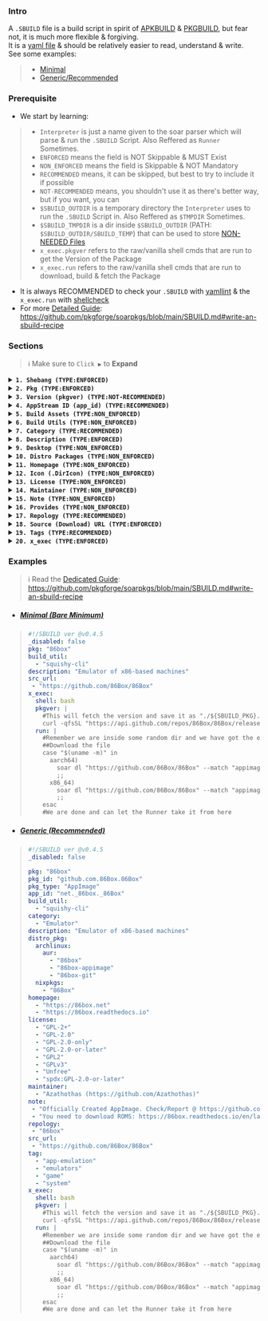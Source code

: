 ### Intro
A `.SBUILD` file is a build script in spirit of [APKBUILD](https://wiki.alpinelinux.org/wiki/APKBUILD_Reference) & [PKGBUILD](https://wiki.archlinux.org/title/PKGBUILD), but fear not, it is much more flexible & forgiving.<br>
It is a [yaml file](https://web.archive.org/web/2/https://spacelift.io/blog/yaml) & should be relatively easier to read, understand & write.<br>
See some examples: 
> - [Minimal](https://github.com/pkgforge/soarpkgs/blob/main/SBUILD_SPEC.md#minimal-bare-minimum)
> - [Generic/Recommended](https://github.com/pkgforge/soarpkgs/blob/main/SBUILD_SPEC.md#generic-recommended)

### Prerequisite
- We start by learning:
> - `Interpreter` is just a name given to the soar parser which will parse & run the `.SBUILD` Script. Also Reffered as `Runner` Sometimes.
> - `ENFORCED` means the field is NOT Skippable & MUST Exist
> - `NON_ENFORCED` means the field is Skippable & NOT Mandatory
> - `RECOMMENDED` means, it can be skipped, but best to try to include it if possible
> - `NOT-RECOMMENDED` means, you shouldn't use it as there's better way, but if you want, you can
> - `$SBUILD_OUTDIR` is a temporary directory the `Interpreter` uses to run the `.SBUILD` Script in. Also Reffered as `$TMPDIR` Sometimes.
> - `$SBUILD_TMPDIR` is a dir inside `$SBUILD_OUTDIR` (PATH: `$SBUILD_OUTDIR/SBUILD_TEMP`) that can be used to store [NON-NEEDED Files](https://github.com/pkgforge/soarpkgs/blob/main/SBUILD.md#needed-files)
> - `x_exec.pkgver` refers to the raw/vanilla shell cmds that are run to get the Version of the Package
> - `x_exec.run` refers to the raw/vanilla shell cmds that are run to download, build & fetch the Package
- It is always RECOMMENDED to check your `.SBUILD` with [yamllint](https://www.yamllint.com/) & the `x_exec.run` with [shellcheck](https://www.shellcheck.net/)
- For more [Detailed Guide](https://github.com/pkgforge/soarpkgs/blob/main/SBUILD.md#write-an-sbuild-recipe): https://github.com/pkgforge/soarpkgs/blob/main/SBUILD.md#write-an-sbuild-recipe

### Sections
> ℹ️ Make sure to `Click ▶` to **Expand**
<!--  -->
<details id="shebang"><summary><b><code>1. Shebang (TYPE:ENFORCED)</code></a></b></summary>
  
  - It starts with `#!/SBUILD ver @${VERSION}` `(TYPE:RECOMMENDED)`
  - It is followed by `_disabled: boolean`, which can either be `true` or `false` which will disable or enable the entire script respectively. `(TYPE:ENFORCED)`
  ```yaml
  #!/SBUILD ver @v0.4.5 #Tells the Interpreter the version
  _disabled: false #Tells the Interpreter to run it
  ```
</details>
<!--  -->
<details id="pkg"><summary><b><code>2. Pkg (TYPE:ENFORCED)</code></a></b></summary>

  ```yaml
  #Example ONLY
  pkg: "Real Name, It will be Installed & Integrated based on this Value"
  pkg_id: "Unique Identifier, Based on src_url, used for identifying this .pkg"
  pkg_type: "Pkg Format, if empty or nonexistent, Interpreter reads Magic Bytes to determine format"
  ```
  - `pkg` is Canonical name of the Package. It will be installed as this regardless of the actual filename. Desktop entry will also show this name `(TYPE:ENFORCED)`
  - `pkg_id` is like an `ID`, It is `Unique` & `NOT SHARED` with any other `pkg_id` from other packages
  > - `pkg_id` is to make it seamless to add multiple binaries from multiple sources for the same pkg
  > - `pkg_id` is just `src_url` without `http|https` schema along with some extra params
  > > - Example: `src_url = "https://github.com/AppImager/example-appimage"` --> `github.com.AppImager.example-appimage`
  > > - Notice how, all special chars like `/` --> `.` and `http://|https://` was removed
  > > Another example, where the repo has multiple appimages:
  > > > - `latest` --> `github.com.AppImager.example-appimage.latest`
  > > > - `stable` --> `github.com.AppImager.example-appimage.stable`
  > > > - `nightly` --> `github.com.AppImager.example-appimage.nightly`
  > > > - `alpha` --> `github.com.AppImager.example-appimage.alpha`
  > > - It's just `$tag` or some other identifier added at last
  > > - If you don't specify a `pkg_id`, the first entry of `src_url` is auto converted & added as `pkg_id`
  > - `pkg_type` is the Package Format, it can be one of the following (`lowercase`) `(TYPE:RECOMMENDED)` :
  > > - [`AppImage`](https://github.com/Azathothas/Toolpacks-Extras/blob/main/Docs/APPIMAGES.md) denotes it is an [AppImage](https://appimage.org/) `pkg_type: "appimage"`
  > > - [`AppBundle`](https://github.com/Azathothas/Toolpacks-Extras/blob/main/Docs/APPBUNDLES.md) denotes it is an [AppBundle](https://github.com/xplshn/pelf/) `pkg_type: "appbundle"`
  > > - [`archive`](https://github.com/ouch-org/ouch?tab=readme-ov-file#supported-formats) denotes it is an archive (`SELF-EXTRACTABLE`) format: `.7z` `.bz` `.bz2` `.gz` `.lz4` `.lzma` `.rar` `.sz` `.tar` `.xz` `.zst` or a mix-mash of these. This includes formats like [alpix](https://github.com/QaidVoid/alpix), [staticx](https://github.com/JonathonReinhart/staticx) etc. `pkg_type: "archive"`
  > > - [`dynamic`]() denotes it is a Dynamic Binary `pkg_type: "dynamic"`
  > > - [`FlatImage`](https://github.com/Azathothas/Toolpacks-Extras/blob/main/Docs/FLATIMAGES.md) denotes it is a [FlatImage](https://github.com/ruanformigoni/flatimage) `pkg_type: "flatimage"`
  > > - [`GameImage`](https://github.com/Azathothas/Toolpacks-Extras/blob/main/Docs/GAMEIMAGES.md) denotes it is a [GameImage](https://github.com/ruanformigoni/gameimage) `pkg_type: "gameimage"`
  > > - [`NixAppImage`](https://github.com/Azathothas/Toolpacks-Extras/blob/main/Docs/NIXAPPIMAGES.md) denotes it is a [NixAppImage](https://github.com/ralismark/nix-appimage) `pkg_type: "nixappimage"`
  > > - [`RunImage`](https://github.com/Azathothas/Toolpacks-Extras/blob/main/Docs/RUNIMAGES.md) denotes it is a [RunImage](https://github.com/VHSgunzo/runimage) `pkg_type: "runimage"`
  > > - [`static`](https://en.wikipedia.org/wiki/Static_build) denotes it is a Static Binary `pkg_type: "static"`
  > - `Note:` Interpreter will read the magic bytes to determine correct format in case this field is empty.
</details>
<!--  -->
<details id="version"><summary><b><code>3. Version (pkgver) (TYPE:NOT-RECOMMENDED)</code></a></b></summary>
 
  ```yaml
  #Example ONLY
  pkgver: "Exact Version, AlphaNumeric or Release Tag"
  ``` 
  - Exact Version of `$pkg` `(TYPE:NOT-RECOMMENDED)`
  - This is `NOT-RECOMMENDED` unless you want to enforce a fixed version & plan to update it manually
  - `x_exec.pkgver` exists, which takes care of determining latest versions automatically.
  - If you use both `.pkgver` & `x_exec.pkgver`, `x_exec.pkgver` WILL BE IGNORED, and `.pkgver` will always be used
</details> 
<!--  -->
<details id="appid"><summary><b><code>4. AppStream ID (app_id) (TYPE:RECOMMENDED)</code></a></b></summary>
 
  ```yaml
  #Example ONLY
  app_id: "Appstream App Id, flatpak's scheme preferred, otherwise can be empty"
  ```
  - `app_id` is [AppStream App Id](https://www.freedesktop.org/software/appstream/docs/chap-Metadata.html#tag-id-generic). `(TYPE:RECOMMENDED)`
  > - You can find the `app_id` by searching it on [Flathub](https://flathub.org/)
  > > ![image](https://github.com/user-attachments/assets/877263b5-8cbd-4a76-bcb6-1df738643fa2)
  > - You can also find it in Appstream `Appdata.xml` or `Metainfo.xml` files
  > > ![image](https://github.com/user-attachments/assets/0f4d2c3e-95a9-4ad0-b57d-05bbca6f3748)
  > - Sometimes, this id can also be found in `.Desktop` file.
  > - If you can't ind the `app_id` at all, Just DO NOT USE IT or JUST LEAVE EMPTY
  - `app_id` is USED FOR `DESKTOP INTEGRATION`
  - This is NOT TO BE CONFUSED with `pkg_id`, `pkg_id` is to identify the pkg, it is NOT FOR DESKTOP Integration
</details>
<!--  -->
<details id="build_asset"><summary><b><code>5. Build Assets (TYPE:NON_ENFORCED)</code></a></b></summary>

  ```yaml
  #Example ONLY
  #All of the files will be downloaded & added to "${SBUILD_OUTDIR/SBUILD_TEMP}" (Also Known as $SBUILD_TMPDIR prior to running the x_exec part
  build_asset:
    - url: "https://example.com/fileA.tar" #Downloaded
      out: "example_01.tar" #Saved as $SBUILD_OUTDIR/SBUILD_TEMP/example_01.tar
    - url: "https://example.com/abc.gif" #Downloaded
      out: "xyz.gif" #Saved as $SBUILD_OUTDIR/SBUILD_TEMP/xyz.gif
  ```
  - This is Optional & can be left empty or removed completely `(TYPE:NON_ENFORCED)`
  - This can be used to pull in Static Assets needed for `x_exec.run` part.
  - Accessible using `${SBUILD_TMPDIR}/$FILE` OR `$SBUILD_OUTDIR/SBUILD_TEMP/$FILE` [`ENV VARS`]().
  - The benefit of using this over doing it manually in `x_exec.run` is that it's parallelized & pre-downloaded
  - Can have single or multiple entries
</details>
<!--  -->
<details id="build_util"><summary><b><code>6. Build Utils (TYPE:NON_ENFORCED)</code></a></b></summary>

  ```yaml
  #Example ONLY
  #WARNING: DO NOT USE THIS TO INSTALL STUFF LIKE GIT as that is known not to work as static binary
  #This should only be used for static bins, (use build_dep instead CURRENTLY NOT IMPLEMENTED)
  #soar will add these using soar dl temporarily in cache prior to running the x_exec part
  #if these are already installed/cached by soar, soar will skip them (Unless Upgrade is found)
  build_util:
    - "curl" #for web stuff
    - "ouch" #to extract archives easily without remembering flags
    - "squishy-cli" #to extract appimages/squashfs archives for Desktop, icon Files etc
  ```
  - This is Optional & can be left empty or removed completely `(TYPE:NON_ENFORCED)`
  - This can be used to pull in Static Binaries if some extra tools are being used
  - Use this only if your distro doesn't provide it or you need the latest version of a tool
  - Can have single or multiple entries
</details>
<!--  -->
<details id="category"><summary><b><code>7. Category (TYPE:RECOMMENDED)</code></a></b></summary>

  - This is Optional & can be left empty or removed completely `(TYPE:RECOMMENDED)`
  - If it is left empty or doesn't exist, It is set to `Utility` by default.
  - If it is used, it MUST be one of the Registered Categories as per the FreeDesktop Spec
  > - [Main Categories](https://specifications.freedesktop.org/menu-spec/latest/category-registry.html)
  > - [Additional Categories](https://specifications.freedesktop.org/menu-spec/latest/additional-category-registry.html)
  - It can contain multiple entries
  > ```yaml
  > #Example ONLY
  > category:
  >   - "Core"
  >   - "Utility"
  > ```
</details>
<!--  -->
<details id="description"><summary><b><code>8. Description (TYPE:ENFORCED)</code></a></b></summary>
 
  ```yaml
  #Example ONLY
  description: "A short summary about the pkg"
  ``` 
  - Short Summarized Description about the `$pkg` `(TYPE:ENFORCED)`
  - [repology-fetcher](https://github.com/pkgforge/soarpkgs/blob/main/scripts/repology_fetcher.sh) will Autogenerate Multiple Description from [Repology](https://repology.org/projects/), Pick the Best one.
  - [search.nixos.org](https://search.nixos.org/packages) also has Saner Descriptions
  - Otherwise Use abridged version from the `$pkg`'s Homepage etc
</details> 
<!--  -->
<details id="desktop"><summary><b><code>9. Desktop (TYPE:NON_ENFORCED)</code></a></b></summary>

  ```yaml
  #Example ONLY
  desktop: "#A Direct RAW URL to download a .desktop file"
  ```
  - This is Optional & can be left empty or removed completely `(TYPE:NON_ENFORCED)`
  - Only One entry is supported
  - This is applicable only if `$pkg_type` is a portable format like `AppImage`, `FlatImage` etc
  - This will be downloaded & saved as `$pkg.desktop` inside `$TMPDIR`
  - This MAY BE OVERWRITTEN, if `x_exec.run` does something to the file, otherwise is used as the default `.Desktop` file
</details>
<!--  -->
<details id="distro_pkg"><summary><b><code>10. Distro Packages (TYPE:NON_ENFORCED)</code></a></b></summary>
 
  - This is Optional & can be left empty or removed completely `(TYPE:NON_ENFORCED)`
  - Use [repology/projects/$pkg](https://repology.org/projects/) to quickly fetch this Information, Or You can [Automate It](https://github.com/pkgforge/soarpkgs/blob/main/SBUILD.md#write-an-sbuild-recipe)
  ```yaml
  #Example ONLY
  distro_pkg:
   #Not ALL fileds are necessary, they can be left empty or deleted
    #suggests alpine has it
    alpine:
      - "mypkg"
    #suggests archlinux has it
    archlinux:
      #suggests aur has it
      aur:
        - "mypkg-bin"
        - "mypkg-git"
      extra:
      #suggest extra has it
        - "mypkg"
    #suggests debian has it    
    debian:
      - "mypkg"
    #suggests nixpkg has it
    nixpkgs:
      - "#mypkg"
  ``` 
</details> 
<!--  -->
<details id="homepage"><summary><b><code>11. Homepage (TYPE:NON_ENFORCED)</code></a></b></summary>

  ```yaml
  #Example ONLY
  homepage:
    - "https://mypkg.net"
    - "https://mypkg.readthedocs.io"
  ```
  - This is Optional & can be left empty or removed completely `(TYPE:NON_ENFORCED)`
  - This contains the urls to homepage, project page & source code (Git/SVN/etc)
  - This should `NOT BE CONFUSED` with `src_url` which <ins>contains urls</ins> to the page that contains the `download_link`
  - Can have single or multiple entries
  - Use [repology/projects/$pkg/information](https://repology.org/projects/) to quickly fetch this Information
</details>
<!--  -->
<details id="icon"><summary><b><code>12. Icon (.DirIcon) (TYPE:NON_ENFORCED)</code></a></b></summary>

  ```yaml
  icon: "#A Direct RAW URL to download a icon/logo file"
  ```
  - This is Optional & can be left empty or removed completely `(TYPE:NON_ENFORCED)`
  - Only One entry is supported
  - If `$pkg_type` is a NON portable format, then this is used only for `soar query/info`
  - If `$pkg_type` is a portable format like `AppImage`, `FlatImage` , then it is downloaded & saved as `.DirIcon` as `${SBUILD_OUTDIR}/.DirIcon`
  - This MAY BE OVERWRITTEN, if `x_exec.run` does something to the file, otherwise is used as the default `.DirIcon` & `${SBUILD_OUTDIR}/${SBUILD_PKG}.png` file
  - If the `icon` file is NOT a `png` File, it MUST BE RENAMED to correct `$pkg.format` in the `x_exec.run` step.
</details>
<!--  -->
<details id="license"><summary><b><code>13. License (TYPE:NON_ENFORCED)</code></a></b></summary>

  ```yaml
  #Example ONLY
  license:
    - "GPL-2+"
    - "GPL-2.0"
    - "GPL-2.0-only"
    - "GPL-2.0-or-later"
    - "GPL2"
    - "GPLv3"
    - "Unfree"
    - "spdx:GPL-2.0-or-later"
  ```
  - This is Optional & can be left empty or removed completely `(TYPE:NON_ENFORCED)`
  - Can have single or multiple entries
  - Use [repology/projects/$pkg/information](https://repology.org/projects/) to quickly fetch this Information
</details>
<!--  -->
<details id="maintainer"><summary><b><code>14. Maintainer (TYPE:NON_ENFORCED)</code></a></b></summary>

  ```yaml
  #Example ONLY
  maintainer:
    - "Azathothas (https://github.com/Azathothas)"
    - "QaidVoid (Qaid@Qaidvoid.dev)"
  ```
  - This is Optional & can be left empty or removed completely `(TYPE:NON_ENFORCED)`
  - This shows the author/maintainer of the `$pkg.SBUILD` script
  - A single pkg can have multiple maintainers & contact details or websites can be embedded inside `()`
  - Can have single or multiple entries 
  - You will usually add yourself to this field
</details>
<!--  -->
<details id="note"><summary><b><code>15. Note (TYPE:NON_ENFORCED)</code></a></b></summary>

  ```yaml
  #Example ONLY
  note:
    - "Some note"
    - "Some other note"
  ```
  - This is Optional & can be left empty or removed completely `(TYPE:NON_ENFORCED)`
  - This contains extra information about the `$pkg` such as setup information or errors & quirk.
  - Can have single or multiple entries 
</details>
<!--  -->
<details id="provides"><summary><b><code>16. Provides (TYPE:NON_ENFORCED)</code></a></b></summary>

  ```yaml
  #Example ONLY
  # $pkg itself will always be a default value, so not needed if contains only 1 program and that 1 program is $pkg itself
  provides:
    - "prog-a"
    - "prog-b"
  ```
  - This is Optional & can be left empty or removed completely `(TYPE:NON_ENFORCED)`
  - This lists all programs that are fetched/built during the `x_exec.run` part.
  - If this field is empty or doesn't exist, the interpreter will use `$pkg` as the only value of `provides` by default.
  - If this field exists, soar will treat it as a `$pkg` family containing all programs from `provides`
  - `soar install $pkg` by default will install all programs from `provides`. This is same as `$pkg` when `provides` is empty/nonexistent.
  - `soar install $pkg/$prog` will only install `$prog` from the `$pkg`'s `.SBUILD`
  - Can have single or multiple entries
</details>
<!--  -->
<details id="repology"><summary><b><code>17. Repology (TYPE:RECOMMENDED)</code></a></b></summary>

  ```yaml
  #Example ONLY
  repology:
    - "mypkg"
    - "mypkg-bin"
  ```
  - This is Optional & can be left empty or removed completely `(TYPE:RECOMMENDED)`
  - This contains the package name that [repology](https://repology.org/projects/) uses.
  - Can have single or multiple entries
</details>
<!--  -->
<details id="src_url"><summary><b><code>18. Source (Download) URL (TYPE:ENFORCED)</code></a></b></summary>

  ```yaml
  #Example ONLY
  src_url:
    - "https://gitlab.com/mypkg"
    - "https://github.com/mypkg"
  ```
  - This MUST contain at least `1` URL `(TYPE:ENFORCED)`
  - This contains the url to the `download/source` page which contains the download link for the `pkg`
  - This should `NOT BE CONFUSED` with `homepage`
  - Can have only single or multiple entries
</details>
<!--  -->
<details id="tag"><summary><b><code>19. Tags (TYPE:RECOMMENDED)</code></a></b></summary>

  ```yaml
  #Example ONLY
  tag:
    - "app-emulation"
    - "emulators"
    - "game"
    - "system
  ```
  - This is Optional & can be left empty or removed completely `(TYPE:RECOMMENDED)`
  - This contains tags for better `soar search` as the existing `Category` is quite Limited & Strict
  - Can have single or multiple entries
</details>
<!--  -->
<details id="x_exec"><summary><b><code>20. x_exec (TYPE:ENFORCED)</code></a></b></summary>

  ```yaml
  #Example ONLY
  x_exec:
    shell: bash #Invokes /usr/bin/env ${SHELL}, bash in this case
    pkgver: |
      ${RAW SHELL CMDS TO FETCH VERSION}
    run: |
     ${RAW SHELL CMDS TO BUILD|DOWNLOAD|FETCH PACKAGE}
  ```  
  - This is the Core part, & what actually does all the work. `(TYPE:ENFORCED)`
  - `shell` set's the real interpreter using `/usr/bin/env ${SHELL}`, this can be any shell: `sh` `bash` `fish` `nu` `oils` `zsh`
  - `pkgver` block's shell script must not have errors, and must produce (echo|output) only the version
  > - This will save the version in `${SBUILD_OUTDIR}/${SBUILD_PKG}.version` & also export as ENV VAR `${PKG_VER}`
  > - You can reuse or overwrite it in `run` part so be careful
  > - You can just do `echo 1.1.1` if you want to hardcode a particular version, though for that `.pkgver` exist
  - `run` block's shell script MUST not have errors, use [Shellcheck](https://www.shellcheck.net/) to check for it.
  - [`Runner`](https://github.com/pkgforge/soarpkgs/blob/main/scripts/sbuild_runner.sh) will run the [`Linter|Validator`](https://github.com/pkgforge/soarpkgs/blob/main/scripts/sbuild_linter.sh), if & only if the `.SBUILD` is validated, it will proceed further.
  - [`Runner`](https://github.com/pkgforge/soarpkgs/blob/main/scripts/sbuild_runner.sh) will run the shell session with [a list of ENV_VARS](https://github.com/pkgforge/soarpkgs/blob/main/SBUILD.md#env-vars-x_execrun) pre set & configured. [More Details](https://github.com/pkgforge/soarpkgs/blob/main/SBUILD.md#env-vars-x_execrun): https://github.com/pkgforge/soarpkgs/blob/main/SBUILD.md#env-vars-x_execrun
  - [`Runner`](https://github.com/pkgforge/soarpkgs/blob/main/scripts/sbuild_runner.sh) will setup a `$TMPDIR` & set it as Current Working Dir `${SBUILD_OUTDIR}`
  - The Shell CMDs here can be anything but MUST, at end, produce these [`NEEDED FILES`](https://github.com/pkgforge/soarpkgs/blob/main/SBUILD.md#needed-files):
  > - `${SBUILD_OUTDIR}/${SBUILD_PKG}` file (`>100KB`), this is the main Pkg we are trying to Install
  > - `${SBUILD_OUTDIR}/${SBUILD_PKG}.desktop` file (`>3B`) if `${PKG_TYPE}` is a Portable Format like AppImage, Otherwise Skipped [Not Needed, if used `desktop`]
  > - `${SBUILD_OUTDIR}/.DirIcon` file (`>1KB`) if `${PKG_TYPE}` is a Portable Format like AppImage, Otherwise Skipped [Not Needed, if used `icon`, but may need to rename it to correct `$pkg.format`]
  > - `${SBUILD_OUTDIR}/${SBUILD_PKG}.png` file (`>1KB`) if `${PKG_TYPE}` is a Portable Format like AppImage & `.DirIcon` doesn't exist
  > - `${SBUILD_OUTDIR}/${SBUILD_PKG}.svg` file (`>1KB`) if `${PKG_TYPE}` is a Portable Format like AppImage & both `.DirIcon` & `${SBUILD_OUTDIR}/${SBUILD_PKG}.png` don't exist
  > - `${SBUILD_OUTDIR}/${SBUILD_PKG}.version` file (`>3B`) containing the `$version` information, Otherwise Auto Determined using `Date|BSUM`
  - At END, `soar` will copy all the needed files from this `${SBUILD_OUTDIR}` to relevant dirs & cleanup (Unless used `--no-clean`)
  - At END, `soar` will also save the entire build log in "${SOAR_ROOT}/packages/${PKG}/${PKG_NAME}.log"
</details>
<!--  -->

### Examples
> ℹ️ Read the [Dedicated Guide](https://github.com/pkgforge/soarpkgs/blob/main/SBUILD.md#write-an-sbuild-recipe): https://github.com/pkgforge/soarpkgs/blob/main/SBUILD.md#write-an-sbuild-recipe
- ##### [Minimal (Bare Minimum)](https://github.com/pkgforge/soarpkgs/blob/main/templates/minimal.SBUILD.yaml)
> ```yaml
> #!/SBUILD ver @v0.4.5
> _disabled: false
> pkg: "86box"
> build_util:
>   - "squishy-cli"
> description: "Emulator of x86-based machines"
> src_url:
>  - "https://github.com/86Box/86Box"
> x_exec:
>   shell: bash
>   pkgver: |
>     #This will fetch the version and save it as "./${SBUILD_PKG}.version" and env ${PKG_VER}
>     curl -qfsSL "https://api.github.com/repos/86Box/86Box/releases/latest" | jq -r '.tag_name'
>   run: |
>     #Remember we are inside some random dir and we have got the env vars injected ($SBUILD_PKG etc)
>     ##Download the file
>     case "$(uname -m)" in
>       aarch64)
>         soar dl "https://github.com/86Box/86Box" --match "appimage|arm64" --exclude "x64|x86|zsync" -o "./${SBUILD_PKG}" --yes && chmod +x "./${SBUILD_PKG}"
>         ;;
>       x86_64)
>         soar dl "https://github.com/86Box/86Box" --match "appimage|x86_64" --exclude "aarch64|arm|zsync" -o "./${SBUILD_PKG}" --yes && chmod +x "./${SBUILD_PKG}"
>         ;;
>     esac
>     #We are done and can let the Runner take it from here
> ```

- ##### [Generic (Recommended)](https://github.com/pkgforge/soarpkgs/blob/main/templates/generic.SBUILD.yaml)
> ```yaml
> #!/SBUILD ver @v0.4.5
> _disabled: false
> 
> pkg: "86box"
> pkg_id: "github.com.86Box.86Box"
> pkg_type: "AppImage"
> app_id: "net._86box._86Box"
> build_util:
>   - "squishy-cli"
> category:
>   - "Emulator"
> description: "Emulator of x86-based machines"
> distro_pkg:
>   archlinux:
>     aur:
>       - "86box"
>       - "86box-appimage"
>       - "86box-git"
>   nixpkgs:
>     - "86Box"
> homepage:
>   - "https://86box.net"
>   - "https://86box.readthedocs.io"
> license:
>   - "GPL-2+"
>   - "GPL-2.0"
>   - "GPL-2.0-only"
>   - "GPL-2.0-or-later"
>   - "GPL2"
>   - "GPLv3"
>   - "Unfree"
>   - "spdx:GPL-2.0-or-later"
> maintainer:
>   - "Azathothas (https://github.com/Azathothas)"
> note:
>  - "Officially Created AppImage. Check/Report @ https://github.com/86Box/86Box"
>  - "You need to download ROMS: https://86box.readthedocs.io/en/latest/usage/roms.html"
> repology:
>  - "86box"
> src_url:
>  - "https://github.com/86Box/86Box"
> tag:
>   - "app-emulation"
>   - "emulators"
>   - "game"
>   - "system"
> x_exec:
>   shell: bash
>   pkgver: |
>     #This will fetch the version and save it as "./${SBUILD_PKG}.version" and env ${PKG_VER}
>     curl -qfsSL "https://api.github.com/repos/86Box/86Box/releases/latest" | jq -r '.tag_name'
>   run: |
>     #Remember we are inside some random dir and we have got the env vars injected ($SBUILD_PKG etc)
>     ##Download the file
>     case "$(uname -m)" in
>       aarch64)
>         soar dl "https://github.com/86Box/86Box" --match "appimage|arm64" --exclude "x64|x86|zsync" -o "./${SBUILD_PKG}" --yes && chmod +x "./${SBUILD_PKG}"
>         ;;
>       x86_64)
>         soar dl "https://github.com/86Box/86Box" --match "appimage|x86_64" --exclude "aarch64|arm|zsync" -o "./${SBUILD_PKG}" --yes && chmod +x "./${SBUILD_PKG}"
>         ;;
>     esac
>     #We are done and can let the Runner take it from here
> ```
